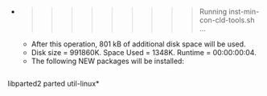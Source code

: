 * >>>>>>>>> Running inst-min-con-cld-tools.sh ...
  * After this operation, 801 kB of additional disk space will be used.
  * Disk size = 991860K. Space Used = 1348K. Runtime = 00:00:00:04.
  * The following NEW packages will be installed:
  ```bash
libparted2 parted util-linux*
  ```
